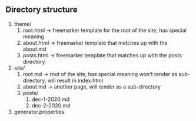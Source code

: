 

## Directory structure
1. theme/
   1. root.html -> freemarker template for the root of the site, has special meaning
   2. about.html -> freemarker template that matches up with the about.md
   3. posts.html -> freemarker template that matches up with the posts directory.
2. site/
   1. root.md -> root of the site, has special meaning won't render as sub-directory, will result in index.html
   2. about.md -> another page, will render as a sub-directory
   3. posts/
      1. dec-1-2020.md
      2. dec-2-2020.md
3. generator.properties
